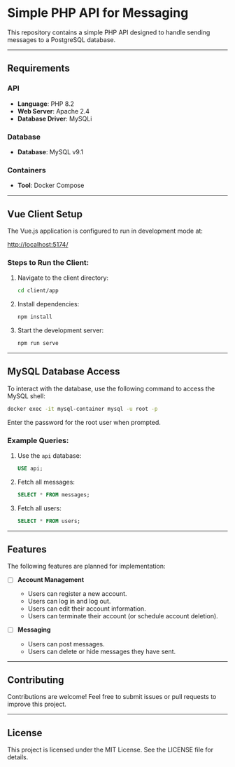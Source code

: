 # Simple PHP API for Messaging

This repository contains a simple PHP API designed to handle sending messages to a PostgreSQL database.

---
## Requirements

### API
- **Language**: PHP 8.2
- **Web Server**: Apache 2.4
- **Database Driver**: MySQLi

### Database
- **Database**: MySQL v9.1

### Containers
- **Tool**: Docker Compose

---
## Vue Client Setup

The Vue.js application is configured to run in development mode at:

[http://localhost:5174/](http://localhost:5174/)

### Steps to Run the Client:
1. Navigate to the client directory:
   ```bash
   cd client/app
   ```
2. Install dependencies:
   ```bash
   npm install
   ```
3. Start the development server:
   ```bash
   npm run serve
   ```

---
## MySQL Database Access

To interact with the database, use the following command to access the MySQL shell:

```bash
docker exec -it mysql-container mysql -u root -p
```
Enter the password for the root user when prompted.

### Example Queries:
1. Use the `api` database:
   ```sql
   USE api;
   ```

2. Fetch all messages:
   ```sql
   SELECT * FROM messages;
   ```

3. Fetch all users:
   ```sql
   SELECT * FROM users;
   ```

---
## Features

The following features are planned for implementation:

- [ ] **Account Management**
  - Users can register a new account.
  - Users can log in and log out.
  - Users can edit their account information.
  - Users can terminate their account (or schedule account deletion).

- [ ] **Messaging**
  - Users can post messages.
  - Users can delete or hide messages they have sent.

---
## Contributing

Contributions are welcome! Feel free to submit issues or pull requests to improve this project.

---
## License

This project is licensed under the MIT License. See the LICENSE file for details.

